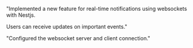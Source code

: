 "Implemented a new feature for real-time notifications using websockets with Nestjs.

Users can receive updates on important events."

"Configured the websocket server and client connection."